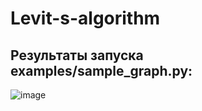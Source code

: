 # Levit-s-algorithm


## Результаты запуска examples/sample_graph.py:
![image](https://github.com/user-attachments/assets/2ffc5dc4-4b7e-4b3b-b3d5-78c4b1d3b108)
